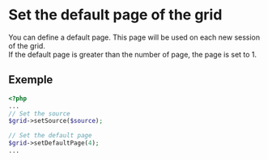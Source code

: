 Set the default page of the grid
===================================

You can define a default page. This page will be used on each new session of the grid.  
If the default page is greater than the number of page, the page is set to 1.

## Exemple
```php
<?php
...
// Set the source
$grid->setSource($source);

// Set the default page
$grid->setDefaultPage(4);
...
```
